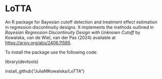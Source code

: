 # LoTTA
An R package for Bayesian cutoff detection and treatment effect estimation in regression discontinuity designs. 
It implements the methods outlined in _Bayesian Regression Discontinuity Design with Unknown Cutoff_ by Kowalska, van de Wiel, van der Pas (2024) available at https://arxiv.org/abs/2406.11585.

To install the package use the following code:

library(devtools)

install_github("JuliaMKowalska/LoTTA")
 
